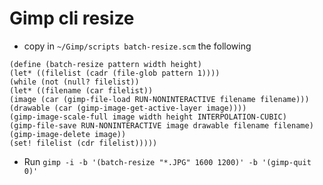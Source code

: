 # Gimp cli resize

* copy in `~/Gimp/scripts batch-resize.scm` the following

```
(define (batch-resize pattern width height)
(let* ((filelist (cadr (file-glob pattern 1))))
(while (not (null? filelist))
(let* ((filename (car filelist))
(image (car (gimp-file-load RUN-NONINTERACTIVE filename filename)))
(drawable (car (gimp-image-get-active-layer image))))
(gimp-image-scale-full image width height INTERPOLATION-CUBIC)
(gimp-file-save RUN-NONINTERACTIVE image drawable filename filename)
(gimp-image-delete image))
(set! filelist (cdr filelist)))))
```

* Run `gimp -i -b '(batch-resize "*.JPG" 1600 1200)' -b '(gimp-quit 0)'`